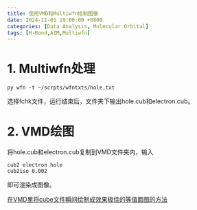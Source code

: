 ```yaml
---
title: 使用VMD和Multiwfn绘制图像
date: 2024-11-01 19:00:00 +0800
categories: [Data Analysis, Molecular Orbital]
tags: [H-Bond,AIM,Multiwfn]     
---
```

# 1. Multiwfn处理
~~~
py wfn -t ~/scrpts/wfntxts/hole.txt
~~~
选择fchk文件，运行结束后，文件夹下输出hole.cub和electron.cub。

# 2. VMD绘图
将hole.cub和electron.cub复制到VMD文件夹内，输入
~~~
cub2 electron hole
cub2iso 0.002
~~~
即可渲染成图像。

[在VMD里将cube文件瞬间绘制成效果极佳的等值面图的方法](http://sobereva.com/483)







